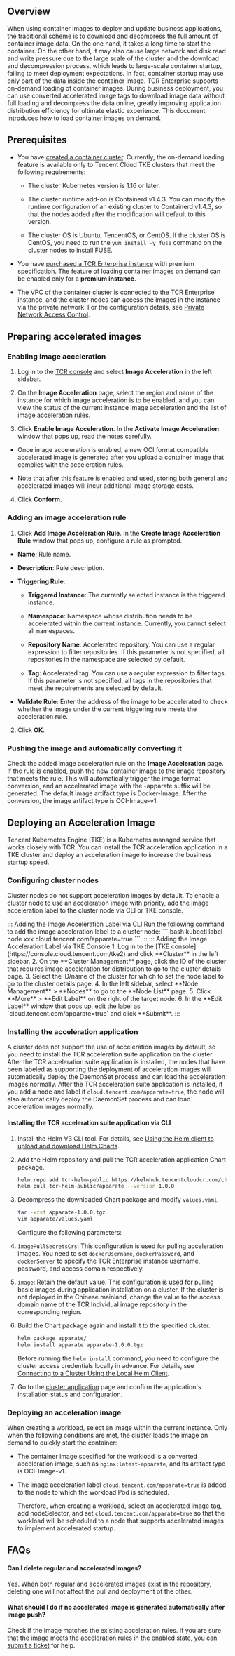 ## Overview

When using container images to deploy and update business applications, the traditional scheme is to download and decompress the full amount of container image data. On the one hand, it takes a long time to start the container. On the other hand, it may also cause large network and disk read and write pressure due to the large scale of the cluster and the download and decompression process, which leads to large-scale container startup, failing to meet deployment expectations. In fact, container startup may use only part of the data inside the container image.
TCR Enterprise supports on-demand loading of container images. During business deployment, you can use converted accelerated image tags to download image data without full loading and decompress the data online, greatly improving application distribution efficiency for ultimate elastic experience. This document introduces how to load container images on demand.

## Prerequisites
- You have [created a container cluster](https://intl.cloud.tencent.com/document/product/457/30637). Currently, the on-demand loading feature is available only to Tencent Cloud TKE clusters that meet the following requirements:

  - The cluster Kubernetes version is 1.16 or later.

  - The cluster runtime add-on is Containerd v1.4.3. You can modify the runtime configuration of an existing cluster to Containerd v1.4.3, so that the nodes added after the modification will default to this version.

  - The cluster OS is Ubuntu, TencentOS, or CentOS. If the cluster OS is CentOS, you need to run the `yum install -y fuse` command on the cluster nodes to install FUSE.

- You have [purchased a TCR Enterprise instance](https://intl.cloud.tencent.com/document/product/1051/35486) with premium specification. The feature of loading container images on demand can be enabled only for a **premium instance**.

- The VPC of the container cluster is connected to the TCR Enterprise instance, and the cluster nodes can access the images in the instance via the private network. For the configuration details, see [Private Network Access Control](https://intl.cloud.tencent.com/document/product/1051/35492).


## Preparing accelerated images

### Enabling image acceleration
1. Log in to the [TCR console](https://console.cloud.tencent.com/tcr) and select **Image Acceleration** in the left sidebar.

2. On the **Image Acceleration** page, select the region and name of the instance for which image acceleration is to be enabled, and you can view the status of the current instance image acceleration and the list of image acceleration rules.

3. Click **Enable Image Acceleration**. In the **Activate Image Acceleration** window that pops up, read the notes carefully. 
 - Once image acceleration is enabled, a new OCI format compatible accelerated image is generated after you upload a container image that complies with the acceleration rules.
   
 - Note that after this feature is enabled and used, storing both general and accelerated images will incur additional image storage costs.
   
4. Click **Conform**.


### Adding an image acceleration rule
1. Click **Add Image Acceleration Rule**. In the **Create Image Acceleration Rule** window that pops up, configure a rule as prompted. 

  - **Name**: Rule name.

  - **Description**: Rule description.

  - **Triggering Rule**:

    - **Triggered Instance**: The currently selected instance is the triggered instance.

    - **Namespace**: Namespace whose distribution needs to be accelerated within the current instance. Currently, you cannot select all namespaces.

    - **Repository Name**: Accelerated repository. You can use a regular expression to filter repositories. If this parameter is not specified, all repositories in the namespace are selected by default.

    - **Tag**: Accelerated tag. You can use a regular expression to filter tags. If this parameter is not specified, all tags in the repositories that meet the requirements are selected by default.

  - **Validate Rule**: Enter the address of the image to be accelerated to check whether the image under the current triggering rule meets the acceleration rule.

2. Click **OK**.


### Pushing the image and automatically converting it

Check the added image acceleration rule on the **Image Acceleration** page. If the rule is enabled, push the new container image to the image repository that meets the rule. This will automatically trigger the image format conversion, and an accelerated image with the -apparate suffix will be generated. The default image artifact type is Docker-Image. After the conversion, the image artifact type is OCI-Image-v1.


## Deploying an Acceleration Image

Tencent Kubernetes Engine (TKE) is a Kubernetes managed service that works closely with TCR. You can install the TCR acceleration application in a TKE cluster and deploy an acceleration image to increase the business startup speed.

### Configuring cluster nodes

Cluster nodes do not support acceleration images by default. To enable a cluster node to use an acceleration image with priority, add the image acceleration label to the cluster node via CLI or TKE console.

<dx-tabs>
::: Adding the Image Acceleration Label via CLI
Run the following command to add the image acceleration label to a cluster node:
``` bash
kubectl label node xxx cloud.tencent.com/apparate=true
```
:::
::: Adding the Image Acceleration Label via TKE Console
1. Log in to the [TKE console](https://console.cloud.tencent.com/tke2) and click **Cluster** in the left sidebar.
2. On the **Cluster Management** page, click the ID of the cluster that requires image acceleration for distribution to go to the cluster details page.
3. Select the ID/name of the cluster for which to set the node label to go to the cluster details page.
4. In the left sidebar, select **Node Management** > **Nodes** to go to the **Node List** page.
5. Click **More** > **Edit Label** on the right of the target node.
6. In the **Edit Label** window that pops up, edit the label as `cloud.tencent.com/apparate=true` and click **Submit**.
:::
</dx-tabs>

### Installing the acceleration application

A cluster does not support the use of acceleration images by default, so you need to install the TCR acceleration suite application on the cluster. After the TCR acceleration suite application is installed, the nodes that have been labeled as supporting the deployment of acceleration images will automatically deploy the DaemonSet process and can load the acceleration images normally.
After the TCR acceleration suite application is installed, if you add a node and label it `cloud.tencent.com/apparate=true`, the node will also automatically deploy the DaemonSet process and can load acceleration images normally.

#### Installing the TCR acceleration suite application via CLI
1. Install the Helm V3 CLI tool. For details, see [Using the Helm client to upload and download Helm Charts](https://intl.cloud.tencent.com/document/product/1051/35493).

2. Add the Helm repository and pull the TCR acceleration application Chart package.

   ``` bash
   helm repo add tcr-helm-public https://helmhub.tencentcloudcr.com/chartrepo/public
   helm pull tcr-helm-public/apparate --version 1.0.0
   ```
3. Decompress the downloaded Chart package and modify `values.yaml`.

   ``` bash
   tar -xzvf apparate-1.0.0.tgz  
   vim apparate/values.yaml
   ```

   Configure the following parameters:

  1. `imagePullSecretsCrs`: This configuration is used for pulling acceleration images. You need to set `dockerUsername`, `dockerPassword`, and `dockerServer` to specify the TCR Enterprise instance username, password, and access domain respectively.

  2. `image`: Retain the default value. This configuration is used for pulling basic images during application installation on a cluster. If the cluster is not deployed in the Chinese mainland, change the value to the access domain name of the TCR Individual image repository in the corresponding region.

4. Build the Chart package again and install it to the specified cluster.

   ``` bash
   helm package apparate/
   helm install apparate apparate-1.0.0.tgz
   ```

   Before running the `helm install` command, you need to configure the cluster access credentials locally in advance. For details, see [Connecting to a Cluster Using the Local Helm Client](https://intl.cloud.tencent.com/document/product/457/30684).

5. Go to the [cluster application](https://console.cloud.tencent.com/tke2/helm) page and confirm the application's installation status and configuration.


### Deploying an acceleration image

When creating a workload, select an image within the current instance. Only when the following conditions are met, the cluster loads the image on demand to quickly start the container:
- The container image specified for the workload is a converted acceleration image, such as `nginx:latest-apparate`, and its artifact type is OCI-Image-v1.

- The image acceleration label `cloud.tencent.com/apparate=true` is added to the node to which the workload Pod is scheduled.


   Therefore, when creating a workload, select an accelerated image tag, add nodeSelector, and set `cloud.tencent.com/apparate=true` so that the workload will be scheduled to a node that supports accelerated images to implement accelerated startup.


## FAQs

#### Can I delete regular and accelerated images?

Yes. When both regular and accelerated images exist in the repository, deleting one will not affect the pull and deployment of the other.

#### What should I do if no accelerated image is generated automatically after image push?

Check if the image matches the existing acceleration rules. If you are sure that the image meets the acceleration rules in the enabled state, you can [submit a ticket](https://console.intl.cloud.tencent.com/workorder/category) for help.